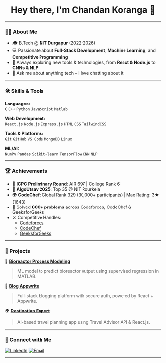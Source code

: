 <h1 align="center">Hey there, I'm Chandan Koranga 👋</h1>

---

### 👨‍🎓 About Me

- 🎓 B.Tech @ **NIT Durgapur** (2022-2026)
- 💻 Passionate about **Full-Stack Development**, **Machine Learning**, and **Competitive Programming**
- 🚀 Always exploring new tools & technologies, from **React & Node.js** to **CNNs & NLP**
- 💬 Ask me about anything tech – I love chatting about it!

---

### 🛠️ Skills & Tools

**Languages:**  
`C` `C++` `Python` `JavaScript` `Matlab`

**Web Development:**  
`React.js` `Node.js` `Express.js` `HTML` `CSS` `TailwindCSS`

**Tools & Platforms:**  
`Git` `GitHub` `VS Code` `MongoDB` `Linux`

**ML/AI:**  
`NumPy` `Pandas` `Scikit-learn` `TensorFlow` `CNN` `NLP`

---

### 🏆 Achievements

- 🏅 **ICPC Preliminary Round**: AIR 697 | College Rank 6
- 🥇 **AlgoUtsav 2025**: Top 35 @ NIT Rourkela
- 🌍 **CodeChef**: Global Rank 329 (30,000+ participants) | Max Rating: 3★ (1643)
- 💪 Solved **800+ problems** across Codeforces, CodeChef & GeeksforGeeks
- ⚔️ Competitive Handles:
  - [Codeforces](https://codeforces.com/profile/chandankoranga728)
  - [CodeChef](https://www.codechef.com/users/koranga77095)
  - [GeeksforGeeks](https://www.geeksforgeeks.org/user/chandankotsej/)

---

### 🚀 Projects

🧪 [**Bioreactor Process Modeling**](https://github.com/chandan9410/Bioreactor)  
> ML model to predict bioreactor output using supervised regression in MATLAB.

📝 [**Blog Appwrite**](https://blogging-app-gold.vercel.app/)  
> Full-stack blogging platform with secure auth, powered by React + Appwrite.

🌍 [**Destination Expert**](https://destination-expert.vercel.app/)  
> AI-based travel planning app using Travel Advisor API & React.js.

---


### 🔗 Connect with Me

[![LinkedIn](https://img.shields.io/badge/-LinkedIn-blue?logo=linkedin&style=flat-square)](https://linkedin.com/in/chandan-koranga-98456a209/)
[![Email](https://img.shields.io/badge/-Email-D14836?style=flat-square&logo=gmail&logoColor=white)](mailto:chandankoranga728@gmail.com)

---

<!-- Add your commit activity chart if you host the image -->
<!-- ![Commit Activity](./assets/commit-activity.png) -->

